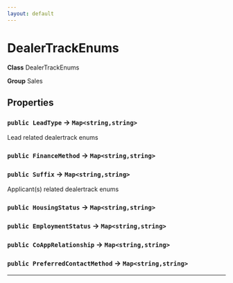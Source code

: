 ```yaml
---
layout: default
---
```

# DealerTrackEnums



**Class** DealerTrackEnums


**Group** Sales

## Properties

### `public LeadType` → `Map<string,string>`


Lead related dealertrack enums

### `public FinanceMethod` → `Map<string,string>`


### `public Suffix` → `Map<string,string>`


Applicant(s) related dealertrack enums

### `public HousingStatus` → `Map<string,string>`


### `public EmploymentStatus` → `Map<string,string>`


### `public CoAppRelationship` → `Map<string,string>`


### `public PreferredContactMethod` → `Map<string,string>`


---
